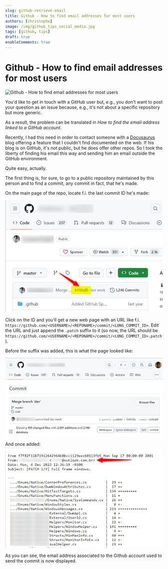 ```yaml
---
slug: github-retrieve-email
title: Github - How to find email addresses for most users
authors: [christophe]
image: /img/github_tips_social_media.jpg
tags: [github, tips]
draft: true
enableComments: true
---
```

# Github - How to find email addresses for most users

![Github - How to find email addresses for most users](/img/github_tips_header.jpg)

You'd like to get in touch with a GitHub user but, e.g., you don't want to post your question as an issue because, e.g., it's not about a specific repository but more generic.

As a result, the problem can be translated in *How to find the email address linked to a GitHub account*.

Recently, I had this need in order to contact someone with a [Docusaurus](https://docusaurus.io/) blog offering a feature that I couldn't find documented on the web. If his blog is on GitHub, it's not public, but he does offer other repos. So I took the liberty of finding his email this way and sending him an email outside the GitHub environment.

Quite easy, actually.

<!-- truncate -->

The first thing is, for sure, to go to a public repository maintained by this person and to find a commit, any commit in fact, that he's made.

On the main page of the repo, locate f.i. the last commit ID he's made:

![Last commit ID](./images/find_any_commit.png)

Click on the ID and you'll get a new web page with an URL like f.i. `https://github.com/<USERNAME>/<REPONAME>/commit/<LONG_COMMIT_ID>`. Edit the URL and just append the `.patch` suffix to it (so now, the URL should be `https://github.com/<USERNAME>/<REPONAME>/commit/<LONG_COMMIT_ID>.patch`).

Before the suffix was added, this is what the page looked like:

![Before adding the suffix](./images/before.png)

And once added:

![Once the .patch suffix has been added](./images/after.png)

As you can see, the email address associated to the Github account used to send the commit is now displayed.

